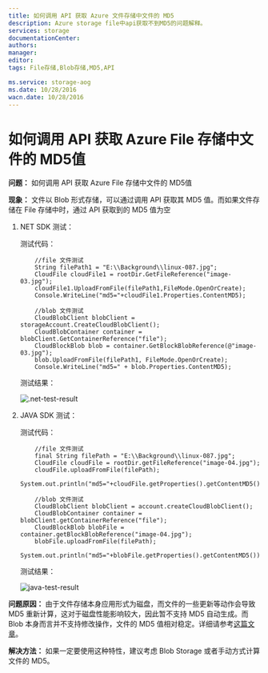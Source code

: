 ```yaml
---
title: 如何调用 API 获取 Azure 文件存储中文件的 MD5 
description: Azure storage file中api获取不到MD5的问题解释。
services: storage
documentationCenter: 
authors: 
manager: 
editor: 
tags: File存储,Blob存储,MD5,API

ms.service: storage-aog
ms.date: 10/28/2016
wacn.date: 10/28/2016
---
```


# 如何调用 API 获取 Azure File 存储中文件的 MD5值 #

**问题：** 如何调用 API 获取 Azure File 存储中文件的 MD5值

**现象：** 文件以 Blob 形式存储，可以通过调用 API 获取其 MD5 值。而如果文件存储在 File 存储中时，通过 API 获取到的 MD5 值为空 

1. NET SDK 测试：

    测试代码：

    ```
        //file 文件测试
        String filePath1 = "E:\\Background\\linux-087.jpg";
        CloudFile cloudFile1 = rootDir.GetFileReference("image-03.jpg");
        cloudFile1.UploadFromFile(filePath1,FileMode.OpenOrCreate);   
        Console.WriteLine("md5="+cloudFile1.Properties.ContentMD5);

        //blob 文件测试
        CloudBlobClient blobClient = storageAccount.CreateCloudBlobClient();
        CloudBlobContainer container = blobClient.GetContainerReference("file");
        CloudBlockBlob blob = container.GetBlockBlobReference(@"image-03.jpg");
        blob.UploadFromFile(filePath1, FileMode.OpenOrCreate);
        Console.WriteLine("md5=" + blob.Properties.ContentMD5);
    ```

    测试结果：

    ![.net-test-result](./media/aog-storage-blob-file-md5/net-test-result.png ".net-test-result")

2. JAVA SDK 测试：

    测试代码：	

    ```
        //file 文件测试
        final String filePath = "E:\\Background\\linux-087.jpg";
        CloudFile cloudFile = rootDir.getFileReference("image-04.jpg");
        cloudFile.uploadFromFile(filePath); 
        System.out.println("md5="+cloudFile.getProperties().getContentMD5());

        //blob 文件测试
        CloudBlobClient blobClient = account.createCloudBlobClient();
        CloudBlobContainer container = blobClient.getContainerReference("file");
        CloudBlockBlob blobFile = container.getBlockBlobReference("image-04.jpg");
        blobFile.uploadFromFile(filePath);
        System.out.println("md5="+blobFile.getProperties().getContentMD5());
    ```

     测试结果：

    ![java-test-result](./media/aog-storage-blob-file-md5/java-test-result.png "java-test-result")

**问题原因：** 由于文件存储本身应用形式为磁盘，而文件的一些更新等动作会导致 MD5 重新计算，这对于磁盘性能影响较大，因此暂不支持 MD5 自动生成。而 Blob 本身而言并不支持修改操作，文件的 MD5 值相对稳定。详细请参考[这篇文章](./storage/storage-dotnet-how-to-use-files.md)。

**解决方法：** 如果一定要使用这种特性，建议考虑 Blob Storage 或者手动方式计算文件的 MD5。